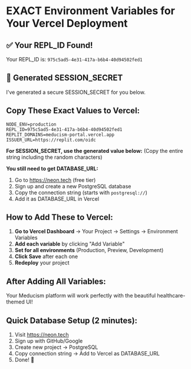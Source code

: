 # EXACT Environment Variables for Your Vercel Deployment

## ✅ Your REPL_ID Found!
Your REPL_ID is: `975c5ad5-4e31-417a-b6b4-40d94502fed1`

## 🔑 Generated SESSION_SECRET
I've generated a secure SESSION_SECRET for you below.

## Copy These Exact Values to Vercel:

```
NODE_ENV=production
REPL_ID=975c5ad5-4e31-417a-b6b4-40d94502fed1
REPLIT_DOMAINS=meducism-portal.vercel.app
ISSUER_URL=https://replit.com/oidc
```

**For SESSION_SECRET, use the generated value below:**
(Copy the entire string including the random characters)

**You still need to get DATABASE_URL:**
1. Go to https://neon.tech (free tier)
2. Sign up and create a new PostgreSQL database
3. Copy the connection string (starts with `postgresql://`)
4. Add it as DATABASE_URL in Vercel

## How to Add These to Vercel:

1. **Go to Vercel Dashboard** → Your Project → Settings → Environment Variables
2. **Add each variable** by clicking "Add Variable"
3. **Set for all environments** (Production, Preview, Development)
4. **Click Save** after each one
5. **Redeploy** your project

## After Adding All Variables:
Your Meducism platform will work perfectly with the beautiful healthcare-themed UI!

## Quick Database Setup (2 minutes):
1. Visit https://neon.tech
2. Sign up with GitHub/Google
3. Create new project → PostgreSQL
4. Copy connection string → Add to Vercel as DATABASE_URL
5. Done! 🎉
